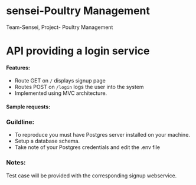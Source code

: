 # sensei-Poultry Management
Team-Sensei, Project- Poultry Management

# API providing a login service

#### Features:
- Route GET on `/` displays signup page
- Routes POST  on `/login` logs the user into the system
- Implemented using MVC architecture.

#### Sample requests:


### Guildline:
* To reproduce you must have Postgres server installed on your machine.
* Setup a database schema.
* Take note of your Postgres credentials and edit the .env file

### Notes:
Test case will be provided with the corresponding signup webservice.

